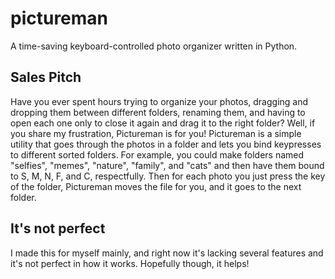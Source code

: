 # pictureman
A time-saving keyboard-controlled photo organizer written in Python.

## Sales Pitch
Have you ever spent hours trying to organize your photos, dragging and dropping them between different folders, renaming them, and having to open each one only to close it again and drag it to the right folder? Well, if you share my frustration, Pictureman is for you! Pictureman is a simple utility that goes through the photos in a folder and lets you bind keypresses to different sorted folders. For example, you could make folders named "selfies", "memes", "nature", "family", and "cats" and then have them bound to S, M, N, F, and C, respectfully. Then for each photo you just press the key of the folder, Pictureman moves the file for you, and it goes to the next folder.

## It's not perfect
I made this for myself mainly, and right now it's lacking several features and it's not perfect in how it works. Hopefully though, it helps!
